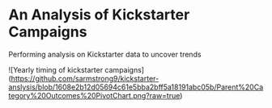 # An Analysis of Kickstarter Campaigns
Performing analysis on Kickstarter data to uncover trends

![Yearly timing of kickstarter campaigns] (https://github.com/sarmstrong9/kickstarter-anslysis/blob/1608e2b12d05694c61e5bba2bff5a18191abc05b/Parent%20Category%20Outcomes%20PivotChart.png?raw=true)
